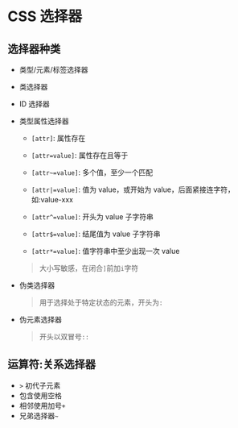 # CSS 选择器

## 选择器种类

- 类型/元素/标签选择器
- 类选择器
- ID 选择器
- 类型属性选择器

  - `[attr]`: 属性存在
  - `[attr=value]`: 属性存在且等于
  - `[attr~=value]`: 多个值，至少一个匹配
  - `[attr|=value]`: 值为 value，或开始为 value，后面紧接连字符，如:value-xxx

  - `[attr^=value]`: 开头为 value 子字符串
  - `[attr$=value]`: 结尾值为 value 子字符串
  - `[attr*=value]`: 值字符串中至少出现一次 value

  > 大小写敏感，在闭合`]`前加`i`字符

- 伪类选择器
  > 用于选择处于特定状态的元素，开头为`:`
- 伪元素选择器
  > 开头以双冒号`::`

## 运算符:关系选择器

- `>` 初代子元素
- 包含使用空格` `
- 相邻使用加号`+`
- 兄弟选择器`~`

